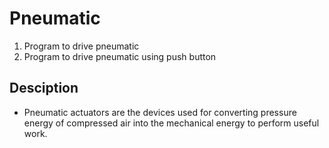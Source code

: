 # Pneumatic
1. Program to drive pneumatic 
2. Program to drive pneumatic using push button

## Desciption
* Pneumatic actuators are the devices used for converting pressure energy of compressed air into the mechanical energy to perform useful work.
